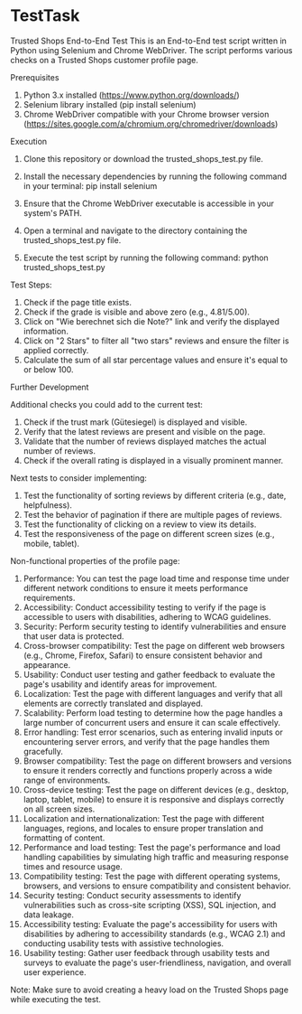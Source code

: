 # TestTask

Trusted Shops End-to-End Test
This is an End-to-End test script written in Python using Selenium and Chrome WebDriver. The script performs various checks on a Trusted Shops customer profile page.

Prerequisites
1. Python 3.x installed (https://www.python.org/downloads/)
2. Selenium library installed (pip install selenium)
3. Chrome WebDriver compatible with your Chrome browser version (https://sites.google.com/a/chromium.org/chromedriver/downloads)


Execution


1. Clone this repository or download the trusted_shops_test.py file.

2. Install the necessary dependencies by running the following command in your terminal:
pip install selenium

3. Ensure that the Chrome WebDriver executable is accessible in your system's PATH.

4. Open a terminal and navigate to the directory containing the trusted_shops_test.py file.

5. Execute the test script by running the following command:
python trusted_shops_test.py

Test Steps:

1. Check if the page title exists.
2. Check if the grade is visible and above zero (e.g., 4.81/5.00).
3. Click on "Wie berechnet sich die Note?" link and verify the displayed information.
4. Click on "2 Stars" to filter all "two stars" reviews and ensure the filter is applied correctly.
5. Calculate the sum of all star percentage values and ensure it's equal to or below 100.

Further Development

Additional checks you could add to the current test:
1. Check if the trust mark (Gütesiegel) is displayed and visible.
2. Verify that the latest reviews are present and visible on the page.
3. Validate that the number of reviews displayed matches the actual number of reviews.
4. Check if the overall rating is displayed in a visually prominent manner.

Next tests to consider implementing:
1. Test the functionality of sorting reviews by different criteria (e.g., date, helpfulness).
2. Test the behavior of pagination if there are multiple pages of reviews.
3. Test the functionality of clicking on a review to view its details.
4. Test the responsiveness of the page on different screen sizes (e.g., mobile, tablet).

Non-functional properties of the profile page:
1. Performance: You can test the page load time and response time under different network conditions to ensure it meets performance requirements.
2. Accessibility: Conduct accessibility testing to verify if the page is accessible to users with disabilities, adhering to WCAG guidelines.
3. Security: Perform security testing to identify vulnerabilities and ensure that user data is protected.
4. Cross-browser compatibility: Test the page on different web browsers (e.g., Chrome, Firefox, Safari) to ensure consistent behavior and appearance.
5. Usability: Conduct user testing and gather feedback to evaluate the page's usability and identify areas for improvement.
6. Localization: Test the page with different languages and verify that all elements are correctly translated and displayed.
7. Scalability: Perform load testing to determine how the page handles a large number of concurrent users and ensure it can scale effectively.
8. Error handling: Test error scenarios, such as entering invalid inputs or encountering server errors, and verify that the page handles them gracefully.
9. Browser compatibility: Test the page on different browsers and versions to ensure it renders correctly and functions properly across a wide range of environments.
10. Cross-device testing: Test the page on different devices (e.g., desktop, laptop, tablet, mobile) to ensure it is responsive and displays correctly on all screen sizes.
11. Localization and internationalization: Test the page with different languages, regions, and locales to ensure proper translation and formatting of content.
12. Performance and load testing: Test the page's performance and load handling capabilities by simulating high traffic and measuring response times and resource usage.
13. Compatibility testing: Test the page with different operating systems, browsers, and versions to ensure compatibility and consistent behavior.
14. Security testing: Conduct security assessments to identify vulnerabilities such as cross-site scripting (XSS), SQL injection, and data leakage.
15. Accessibility testing: Evaluate the page's accessibility for users with disabilities by adhering to accessibility standards (e.g., WCAG 2.1) and conducting usability tests with assistive technologies.
16. Usability testing: Gather user feedback through usability tests and surveys to evaluate the page's user-friendliness, navigation, and overall user experience.

Note: Make sure to avoid creating a heavy load on the Trusted Shops page while executing the test.
